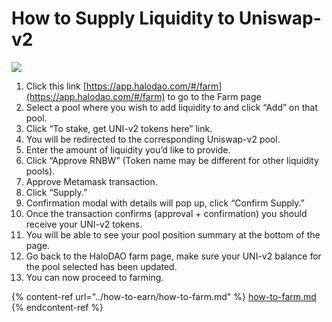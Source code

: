 # How to Supply Liquidity to Uniswap-v2

![](../../../.gitbook/assets/supply-liquidity-univ2-mainnet.gif)

1. Click this link [https://app.halodao.com/#/farm](https://app.halodao.com/#/farm) to go to the Farm page
2. Select a pool where you wish to add liquidity to and click “Add” on that pool.
3. Click “To stake, get UNI-v2 tokens here” link.
4. You will be redirected to the corresponding Uniswap-v2 pool.
5. Enter the amount of liquidity you’d like to provide.
6. Click “Approve RNBW” (Token name may be different for other liquidity pools).
7. Approve Metamask transaction.
8. Click “Supply.”&#x20;
9. Confirmation modal with details will pop up, click “Confirm Supply.”
10. Once the transaction confirms (approval + confirmation) you should receive your UNI-v2 tokens.
11. You will be able to see your pool position summary at the bottom of the page.
12. Go back to the HaloDAO farm page, make sure your UNI-v2 balance for the pool selected has been updated.&#x20;
13. You can now proceed to farming.

{% content-ref url="../how-to-earn/how-to-farm.md" %}
[how-to-farm.md](../how-to-earn/how-to-farm.md)
{% endcontent-ref %}





